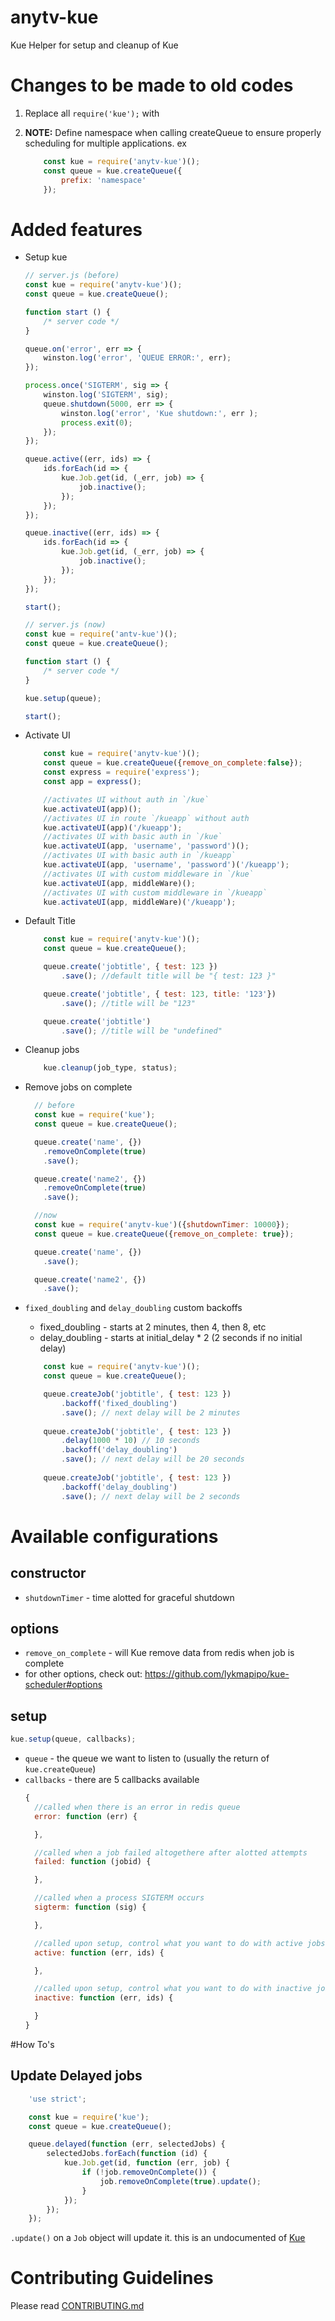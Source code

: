 # anytv-kue

Kue Helper for setup and cleanup of Kue

# Changes to be made to old codes

1. Replace all `require('kue');` with
1. **NOTE:** Define namespace when calling createQueue to ensure properly scheduling for multiple applications. ex

    ```javascript
        const kue = require('anytv-kue')();
        const queue = kue.createQueue({
            prefix: 'namespace'
        });
    ```

# Added features
- Setup kue

    ```javascript
    // server.js (before)
    const kue = require('anytv-kue')();
    const queue = kue.createQueue();

    function start () {
        /* server code */
    }

    queue.on('error', err => {
        winston.log('error', 'QUEUE ERROR:', err);
    });

    process.once('SIGTERM', sig => {
        winston.log('SIGTERM', sig);
        queue.shutdown(5000, err => {
            winston.log('error', 'Kue shutdown:', err );
            process.exit(0);
        });
    });

    queue.active((err, ids) => {
        ids.forEach(id => {
            kue.Job.get(id, (_err, job) => {
                job.inactive();
            });
        });
    });

    queue.inactive((err, ids) => {
        ids.forEach(id => {
            kue.Job.get(id, (_err, job) => {
                job.inactive();
            });
        });
    });

    start();

    ```
    ```javascript
    // server.js (now)
    const kue = require('antv-kue')();
    const queue = kue.createQueue();

    function start () {
        /* server code */
    }

    kue.setup(queue);

    start();

    ```
- Activate UI
    ```javascript
        const kue = require('anytv-kue')();
        const queue = kue.createQueue({remove_on_complete:false});
        const express = require('express');
        const app = express();

        //activates UI without auth in `/kue`
        kue.activateUI(app)();
        //activates UI in route `/kueapp` without auth
        kue.activateUI(app)('/kueapp');
        //activates UI with basic auth in `/kue`
        kue.activateUI(app, 'username', 'password')();
        //activates UI with basic auth in `/kueapp`
        kue.activateUI(app, 'username', 'password')('/kueapp');
        //activates UI with custom middleware in `/kue`
        kue.activateUI(app, middleWare)();
        //activates UI with custom middleware in `/kueapp`
        kue.activateUI(app, middleWare)('/kueapp');
    ```
- Default Title
    ```javascript
        const kue = require('anytv-kue')();
        const queue = kue.createQueue();

        queue.create('jobtitle', { test: 123 })
            .save(); //default title will be "{ test: 123 }"

        queue.create('jobtitle', { test: 123, title: '123'})
            .save(); //title will be "123"

        queue.create('jobtitle')
            .save(); //title will be "undefined"
    ```
- Cleanup jobs

    ```javascript
        kue.cleanup(job_type, status);
    ```

- Remove jobs on complete
    ```javascript
      // before
      const kue = require('kue');
      const queue = kue.createQueue();

      queue.create('name', {})
        .removeOnComplete(true)
        .save();

      queue.create('name2', {})
        .removeOnComplete(true)
        .save();
    ```
    ```javascript
      //now
      const kue = require('anytv-kue')({shutdownTimer: 10000});
      const queue = kue.createQueue({remove_on_complete: true});

      queue.create('name', {})
        .save();

      queue.create('name2', {})
        .save();
    ```
    
- `fixed_doubling` and `delay_doubling` custom backoffs
    - fixed_doubling - starts at 2 minutes, then 4, then 8, etc
    - delay_doubling - starts at initial_delay * 2 (2 seconds if no initial delay)
    
    ```javascript
        const kue = require('anytv-kue')();
        const queue = kue.createQueue();
  
        queue.createJob('jobtitle', { test: 123 })
            .backoff('fixed_doubling')
            .save(); // next delay will be 2 minutes
          
        queue.createJob('jobtitle', { test: 123 })
            .delay(1000 * 10) // 10 seconds
            .backoff('delay_doubling')
            .save(); // next delay will be 20 seconds
          
        queue.createJob('jobtitle', { test: 123 })
            .backoff('delay_doubling')
            .save(); // next delay will be 2 seconds
    ```

# Available configurations

## constructor
- `shutdownTimer` - time alotted for graceful shutdown

## options
- `remove_on_complete` - will Kue remove data from redis when job is complete
- for other options, check out: https://github.com/lykmapipo/kue-scheduler#options

## setup

```javascript
kue.setup(queue, callbacks);
```

- `queue` - the queue we want to listen to (usually the return of `kue.createQueue`)
- `callbacks` - there are 5 callbacks available
    ```javascript
    {
      //called when there is an error in redis queue
      error: function (err) {

      },

      //called when a job failed altogethere after alotted attempts
      failed: function (jobid) {

      },

      //called when a process SIGTERM occurs
      sigterm: function (sig) {

      },

      //called upon setup, control what you want to do with active jobs
      active: function (err, ids) {

      },

      //called upon setup, control what you want to do with inactive jobs
      inactive: function (err, ids) {

      }
    }
    ```

#How To's

## Update Delayed jobs
```javascript
    'use strict';

    const kue = require('kue');
    const queue = kue.createQueue();

    queue.delayed(function (err, selectedJobs) {
        selectedJobs.forEach(function (id) {
            kue.Job.get(id, function (err, job) {
                if (!job.removeOnComplete()) {
                    job.removeOnComplete(true).update();
                }
            });
        });
    });
```
    
`.update()` on a `Job` object will update it. this is an undocumented of [Kue](http://automattic.github.io/kue/)

# Contributing Guidelines
Please read [CONTRIBUTING.md](CONTRIBUTING.md)
